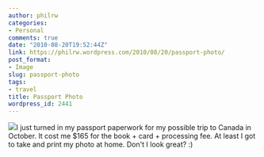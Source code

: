 ```yaml
---
author: philrw
categories:
- Personal
comments: true
date: "2010-08-20T19:52:44Z"
link: https://philrw.wordpress.com/2010/08/20/passport-photo/
post_format:
- Image
slug: passport-photo
tags:
- travel
title: Passport Photo
wordpress_id: 2441
---
```


[![](https://blog.rosenberg-watt.com/wp-content/uploads/2010/08/PassportPhotoCropped-150x150.jpg)](http://philrw.files.wordpress.com/2010/08/passportphotocropped.jpg)I just turned in my passport paperwork for my possible trip to Canada in October. It cost me $165 for the book + card + processing fee. At least I got to take and print my photo at home. Don't I look great? :)
